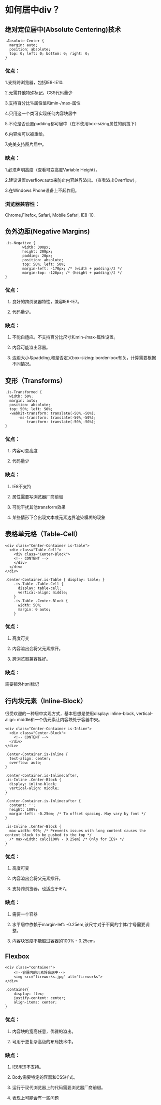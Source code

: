 # 如何居中div？


## 绝对定位居中(Absolute Centering)技术

	.Absolute-Center {  
	  margin: auto;  
	  position: absolute;  
	  top: 0; left: 0; bottom: 0; right: 0;  
	}  

### 优点：

1.支持跨浏览器，包括IE8-IE10.

2.无需其他特殊标记，CSS代码量少

3.支持百分比%属性值和min-/max-属性

4.只用这一个类可实现任何内容块居中

5.不论是否设置padding都可居中（在不使用box-sizing属性的前提下）

6.内容块可以被重绘。

7.完美支持图片居中。

### 缺点：

1.必须声明高度（查看可变高度Variable Height）。

2.建议设置overflow:auto来防止内容越界溢出。（查看溢出Overflow）。

3.在Windows Phone设备上不起作用。

### 浏览器兼容性：

Chrome,Firefox, Safari, Mobile Safari, IE8-10.


## 负外边距(Negative Margins)

	.is-Negative {  
	        width: 300px;  
	        height: 200px;  
	        padding: 20px;  
	        position: absolute;  
	        top: 50%; left: 50%;  
	        margin-left: -170px; /* (width + padding)/2 */  
	        margin-top: -120px; /* (height + padding)/2 */  
	}  

### 优点：

1. 良好的跨浏览器特性，兼容IE6-IE7。

2. 代码量少。

### 缺点：

1. 不能自适应。不支持百分比尺寸和min-/max-属性设置。

2.  内容可能溢出容器。

3.  边距大小与padding,和是否定义box-sizing: border-box有关，计算需要根据不同情况。

## 变形（Transforms）
	
	.is-Transformed {   
	  width: 50%;  
	  margin: auto;  
	  position: absolute;  
	  top: 50%; left: 50%;  
	  -webkit-transform: translate(-50%,-50%);  
	      -ms-transform: translate(-50%,-50%);  
	          transform: translate(-50%,-50%);  
	}  
### 优点：

1. 内容可变高度

2. 代码量少

### 缺点：

1.  IE8不支持

2.  属性需要写浏览器厂商前缀

3.  可能干扰其他transform效果

4.  某些情形下会出现文本或元素边界渲染模糊的现象

## 表格单元格（Table-Cell）

	<div class="Center-Container is-Table">  
	  <div class="Table-Cell">  
	    <div class="Center-Block">  
	    <!-- CONTENT -->  
	    </div>  
	  </div>  
	</div>  

	.Center-Container.is-Table { display: table; }  
		.is-Table .Table-Cell {  
		  display: table-cell;  
		  vertical-align: middle;  
		}  
		.is-Table .Center-Block {  
		  width: 50%;  
		  margin: 0 auto;  
		}  

### 优点：

1. 高度可变

2. 内容溢出会将父元素撑开。

3. 跨浏览器兼容性好。

### 缺点：

需要额外html标记

## 行内块元素（Inline-Block）

很受欢迎的一种居中实现方式，基本思想是使用display: inline-block, vertical-align: middle和一个伪元素让内容块处于容器中央。
	
	<div class="Center-Container is-Inline">  
	  <div class="Center-Block">  
	    <!-- CONTENT -->  
	  </div>  
	</div>  

	.Center-Container.is-Inline {   
	  text-align: center;  
	  overflow: auto;  
	}  
	  
	.Center-Container.is-Inline:after,  
	.is-Inline .Center-Block {  
	  display: inline-block;  
	  vertical-align: middle;  
	}  
	  
	.Center-Container.is-Inline:after {  
	  content: '';  
	  height: 100%;  
	  margin-left: -0.25em; /* To offset spacing. May vary by font */  
	}  
	  
	.is-Inline .Center-Block {  
	  max-width: 99%; /* Prevents issues with long content causes the content block to be pushed to the top */  
	  /* max-width: calc(100% - 0.25em) /* Only for IE9+ */   
	}  

### 优点：

1. 高度可变

2. 内容溢出会将父元素撑开。

3. 支持跨浏览器，也适应于IE7。

### 缺点：

1. 需要一个容器

2. 水平居中依赖于margin-left: -0.25em;该尺寸对于不同的字体/字号需要调整。

3. 内容块宽度不能超过容器的100% - 0.25em。

## Flexbox

	<div class="container">
	    <!--容器内的元素将会居中-->
	    <img src="fireworks.jpg" alt="fireworks">
	</div>

	.container{
	    display: flex;
	    justify-content: center;
	    align-items: center;
	}
### 优点：

1. 内容块的宽高任意，优雅的溢出。

2. 可用于更复杂高级的布局技术中。

### 缺点：

1. IE8/IE9不支持。

2. Body需要特定的容器和CSS样式。

3. 运行于现代浏览器上的代码需要浏览器厂商前缀。

4.  表现上可能会有一些问题